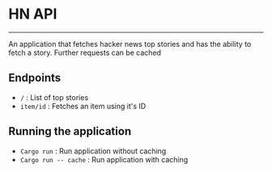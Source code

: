# HN API

---
An application that fetches hacker news top stories and has the ability to fetch a story. Further requests can be cached

## Endpoints

- `/` : List of top stories
- `item/id` : Fetches an item using it's ID

## Running the application

- `Cargo run` : Run application without caching
- `Cargo run -- cache` : Run application with caching
